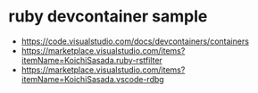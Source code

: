 # ruby devcontainer sample

- <https://code.visualstudio.com/docs/devcontainers/containers>
- <https://marketplace.visualstudio.com/items?itemName=KoichiSasada.ruby-rstfilter>
- <https://marketplace.visualstudio.com/items?itemName=KoichiSasada.vscode-rdbg>
